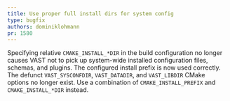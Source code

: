 ```yaml
---
title: Use proper full install dirs for system config
type: bugfix
authors: dominiklohmann
pr: 1580
---
```


Specifying relative `CMAKE_INSTALL_*DIR` in the build configuration no longer
causes VAST not to pick up system-wide installed configuration files, schemas,
and plugins. The configured install prefix is now used correctly. The defunct
`VAST_SYSCONFDIR`, `VAST_DATADIR`, and `VAST_LIBDIR` CMake options no longer
exist. Use a combination of `CMAKE_INSTALL_PREFIX` and `CMAKE_INSTALL_*DIR`
instead.
